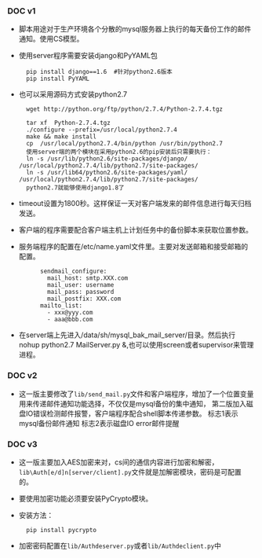 ### DOC v1 ###
* 脚本用途对于生产环境各个分散的mysql服务器上执行的每天备份工作的邮件通知。使用CS模型。
* 使用server程序需要安装django和PyYAML包

    	pip install django==1.6  #针对python2.6版本
		pip install PyYAML
* 也可以采用源码方式安装python2.7

    	wget http://python.org/ftp/python/2.7.4/Python-2.7.4.tgz

		tar xf  Python-2.7.4.tgz
		./configure --prefix=/usr/local/python2.7.4
		make && make install
		cp  /usr/local/python2.7.4/bin/python /usr/bin/python2.7
		使用server端的两个模块在采用python2.6的pip安装后只需要执行：
		ln -s /usr/lib/python2.6/site-packages/django/  /usr/local/python2.7.4/lib/python2.7/site-packages/
		ln -s /usr/lib64/python2.6/site-packages/yaml/  /usr/local/python2.7.4/lib/python2.7/site-packages/
		python2.7就能够使用django1.8了

* timeout设置为1800秒。这样保证一天对客户端发来的邮件信息进行每天归档发送。
* 客户端的程序需要配合客户端主机上计划任务中的备份脚本来获取位置参数。
* 服务端程序的配置在/etc/name.yaml文件里。主要对发送邮箱和接受邮箱的配置。

			sendmail_configure: 
			  mail_host: smtp.XXX.com
			  mail_user: username
			  mail_pass: password
			  mail_postfix: XXX.com
			mailto_list:
			  - xxx@yyy.com
			  - aaa@bbb.com

* 在server端上先进入/data/sh/mysql_bak_mail_server/目录。然后执行nohup python2.7 MailServer.py &,也可以使用screen或者supervisor来管理进程。


### DOC v2 ###

* 这一版主要修改了`lib/send_mail.py`文件和客户端程序，增加了一个位置变量用来传递邮件通知功能选择，不仅仅是mysql备份的集中通知，
	第二版加入磁盘IO错误检测邮件报警，客户端程序配合shell脚本传递参数。
		标志1表示mysql备份邮件通知
		标志2表示磁盘IO error邮件提醒


### DOC v3 ###

* 这一版主要加入AES加密来对，cs间的通信内容进行加密和解密，`lib\Auth[e/d]n[server/client].py`文件就是加解密模块，密码是可配置的。
* 要使用加密功能必须要安装PyCrypto模块。
* 安装方法：

		pip install pycrypto
* 加密密码配置在`lib/Authdeserver.py`或者`lib/Authdeclient.py`中

